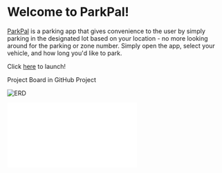 
# Welcome to ParkPal!

[ParkPal](https://park-pal.herokuapp.com/) is a parking app that gives convenience to the user by simply parking in the designated lot based on your location - no more looking around for the parking or zone number. Simply open the app, select your vehicle, and how long you'd like to park.

Click [here](https://park-pal.herokuapp.com/) to launch!

Project Board in GitHub Project

![ERD](https://drive.google.com/open?id=1NjnLuced5CCEjUJfR88QhAwV4ogruxFl)

![Wireframe](parking-app.pdf)
